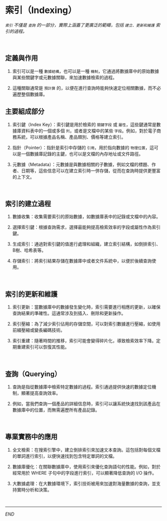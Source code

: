 # 索引（Indexing）

_`索引` 不僅是 `查詢` 的一部分，實際上涵蓋了更廣泛的範疇，包括 `建立、更新和維護` 索引的過程。_

<br>

## 定義與作用

1. 索引可以是一種 `數據結構`，也可以是一種 `機制`，它通過將數據庫中的原始數據與某些關鍵字或元數據關聯，來加速數據檢索的過程。

2. 這種關聯通常是 `預計算` 的，以便在進行查詢時能夠快速定位相關數據，而不必遍歷整個數據庫。

## 主要組成部分

1. 索引鍵（Index Key）：索引鍵是用於檢索的 `關鍵字段` 或 `屬性`，這些鍵通常是數據庫資料表中的一個或多個 `列`，或者是文檔中的某些 `字段`。例如，對於電子商務系統，可以根據產品名稱、產品類別、價格等建立索引。

2. 指針（Pointer）：指針是索引中存儲的 `引用`，用於指向數據的 `物理位置`，這可以是一個數據庫記錄的主鍵，也可以是文檔的內存地址或文件路徑。

3. 元數據（Metadata）：元數據是與數據相關的子數據，例如文檔的標題、作者、日期等，這些信息可以在建立索引時一併存儲，從而在查詢時提供更豐富的上下文。

<br>

## 索引的建立過程

1. 數據收集：收集需要索引的原始數據，如數據庫表中的記錄或文檔中的內容。

2. 選擇索引鍵：根據查詢需求，選擇最能夠提高檢索效率的字段或屬性作為索引鍵。

3. 生成索引：通過對索引鍵的值進行處理和組織，建立索引結構，如倒排索引、B樹、哈希表等。

4. 存儲索引：將索引結果存儲在數據庫中或者文件系統中，以便於後續查詢使用。

<br>

## 索引的更新和維護

1. 索引更新：當數據庫中的數據發生變化時，索引需要進行相應的更新，以確保查詢結果的準確性。這通常涉及到插入、刪除和更新操作。

2. 索引壓縮：為了減少索引佔用的存儲空間，可以對索引數據進行壓縮，如使用前綴壓縮或變長編碼技術。

3. 索引重建：隨著時間的推移，索引可能會變得碎片化，導致檢索效率下降。定期重建索引可以恢復其性能。

<br>

## 查詢（Querying）

1. 查詢是指從數據庫中檢索特定數據的過程。索引通過提供快速的數據定位機制，顯著提高查詢效率。

2. 例如，當我們查詢一個產品的詳細信息時，索引可以讓系統快速找到該產品在數據庫中的位置，而無需遍歷所有產品記錄。

<br>

## 專業實務中的應用

1. 全文檢索：在搜索引擎中，建立倒排索引來加速文本查詢。這包括對每個文檔的單詞進行索引，以便快速找到包含特定單詞的文檔。

2. 數據庫優化：在關聯數據庫中，使用索引來優化查詢語句的性能。例如，對於經常用於 WHERE 子句中的字段進行索引，可以顯著降低查詢的 I/O 操作。

3. 大數據處理：在大數據環境下，索引技術被用來加速對海量數據的查詢，並支持實時分析和決策。

<br>

___

_END_